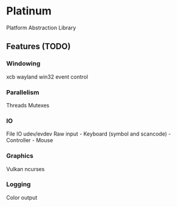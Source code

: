 # Platinum
Platform Abstraction Library

## Features (TODO)

### Windowing
xcb
wayland
win32
event control

### Parallelism
Threads
Mutexes

### IO
File IO
udev/evdev Raw input
	- Keyboard (symbol and scancode)
	- Controller
	- Mouse

### Graphics
Vulkan
ncurses

### Logging
Color output
